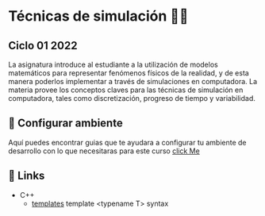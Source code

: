 # Técnicas de simulación :technologist:
## Ciclo 01 2022


La asignatura introduce al estudiante a la utilización de modelos matemáticos para representar fenómenos físicos de la realidad, y de esta manera poderlos
implementar a través de simulaciones en computadora. La materia provee los conceptos claves para las técnicas de simulación en computadora, tales como
discretización, progreso de tiempo y variabilidad.


## :wrench: Configurar ambiente
Aquí puedes encontrar guias que te ayudara a configurar tu ambiente de desarrollo con lo que necesitaras
para este curso [click Me](./docs/setup/index.md "configuración")

## :link: Links
- C++
  - [templates]([https://www.geeksforgeeks.org/templates-cpp/] 'Types') template \<typename T> syntax
